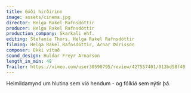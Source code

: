 ```yaml
---
title: Góði hirðirinn
image: assets/cinema.jpg
director: Helga Rakel Rafnsdóttir
producer: Helga Rakel Rafnsdóttir
production_company: Skarkali ehf.
editing: Stefanía Thors, Helga Rakel Rafnsdóttir
filming: Helga Rakel Rafnsdóttir, Arnar Þórisson
composer: Ekki vitað
sound_design: Huldar Freyr Arnarson
length_in_min: 48
Trailer: https://vimeo.com/user30590795/review/427557401/013bd58f40
---
```

Heimildamynd um hlutina sem við hendum - og fólkið sem nýtir þá.